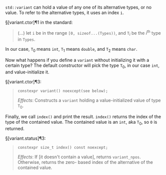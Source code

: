 `std::variant` can hold a value of any one of its alternative types, or no value. To refer to the alternative types, it uses an index `i`.

§[variant.ctor]¶1 in the standard:

> (...) let `i` be in the range `[0, sizeof...(Types))`, and `T`<sub>*i*</sub> be the *i*<sup>th</sup> type in `Types`.

In our case, `T`<sub>0</sub> means `int`, `T`<sub>1</sub> means `double`, and `T`<sub>2</sub> means `char`.

Now what happens if you define a `variant` without initializing it with a certain type? The default constructor will pick the type `T`<sub>0</sub>, in our case `int`, and value-initialize it.

§[variant.ctor]¶3:

> ```
> constexpr variant() noexcept(see below);
> ```
>
> *Effects*: Constructs a `variant` holding a value-initialized value of type `T`<sub>0</sub>.

Finally, we call `index()` and print the result. `index()` returns the index of the type of the contained value. The contained value is an `int`, aka `T`<sub>0</sub>, so `0` is returned.

§[variant.status]¶3:

> ```
> constexpr size_t index() const noexcept;
> ```
>
> *Effects*: If [it doesn't contain a value], returns `variant_npos`. Otherwise, returns the zero- based index of the alternative of the contained value.